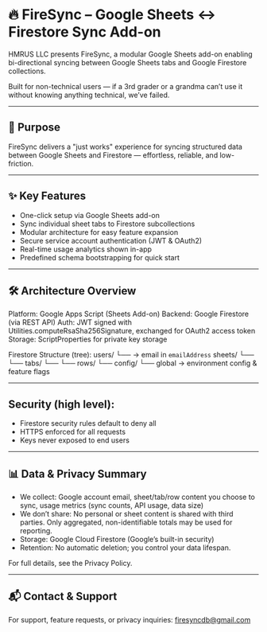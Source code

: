 # 🔥 FireSync – Google Sheets ↔ Firestore Sync Add-on

HMRUS LLC presents FireSync, a modular Google Sheets add-on enabling bi-directional syncing between Google Sheets tabs and Google Firestore collections.

Built for non-technical users — if a 3rd grader or a grandma can’t use it without knowing anything technical, we’ve failed.

----------------------------------------------------------------

## 🚀 Purpose

FireSync delivers a "just works" experience for syncing structured data between Google Sheets and Firestore — effortless, reliable, and low-friction.

----------------------------------------------------------------

## ✨ Key Features

- One-click setup via Google Sheets add-on
- Sync individual sheet tabs to Firestore subcollections
- Modular architecture for easy feature expansion
- Secure service account authentication (JWT & OAuth2)
- Real-time usage analytics shown in-app
- Predefined schema bootstrapping for quick start

----------------------------------------------------------------

## 🛠 Architecture Overview

Platform: Google Apps Script (Sheets Add-on)
Backend: Google Firestore (via REST API)
Auth: JWT signed with Utilities.computeRsaSha256Signature, exchanged for OAuth2 access token
Storage: ScriptProperties for private key storage

Firestore Structure (tree):
users/
  └── <userId> → email in `emailAddress`
sheets/
  └── <spreadsheetId>
      └── tabs/
          └── <tabId>
              └── rows/
                  └── <rowId>
config/
  └── global → environment config & feature flags

----------------------------------------------------------------

## Security (high level):
- Firestore security rules default to deny all
- HTTPS enforced for all requests
- Keys never exposed to end users

----------------------------------------------------------------

## 📊 Data & Privacy Summary

- We collect: Google account email, sheet/tab/row content you choose to sync, usage metrics (sync counts, API usage, data size)
- We don’t share: No personal or sheet content is shared with third parties. Only aggregated, non-identifiable totals may be used for reporting.
- Storage: Google Cloud Firestore (Google’s built-in security)
- Retention: No automatic deletion; you control your data lifespan.

For full details, see the Privacy Policy.

----------------------------------------------------------------

## 📬 Contact & Support

For support, feature requests, or privacy inquiries: firesyncdb@gmail.com
